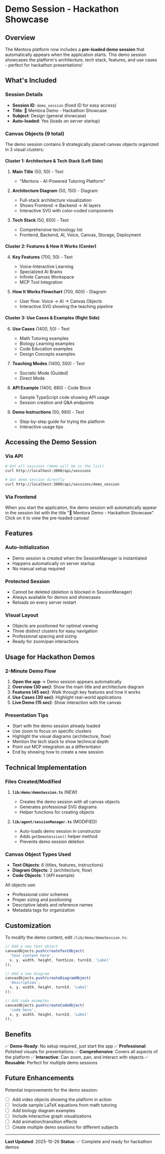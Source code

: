 # Demo Session - Hackathon Showcase

## Overview

The Mentora platform now includes a **pre-loaded demo session** that automatically appears when the application starts. This demo session showcases the platform's architecture, tech stack, features, and use cases - perfect for hackathon presentations!

## What's Included

### Session Details
- **Session ID**: `demo_session` (fixed ID for easy access)
- **Title**: 🚀 Mentora Demo - Hackathon Showcase
- **Subject**: Design (general showcase)
- **Auto-loaded**: Yes (loads on server startup)

### Canvas Objects (9 total)

The demo session contains 9 strategically placed canvas objects organized in 3 visual clusters:

#### Cluster 1: Architecture & Tech Stack (Left Side)
1. **Main Title** (50, 50) - Text
   - "Mentora - AI-Powered Tutoring Platform"

2. **Architecture Diagram** (50, 150) - Diagram
   - Full-stack architecture visualization
   - Shows Frontend → Backend → AI layers
   - Interactive SVG with color-coded components

3. **Tech Stack** (50, 650) - Text
   - Comprehensive technology list
   - Frontend, Backend, AI, Voice, Canvas, Storage, Deployment

#### Cluster 2: Features & How It Works (Center)
4. **Key Features** (700, 50) - Text
   - Voice-Interactive Learning
   - Specialized AI Brains
   - Infinite Canvas Workspace
   - MCP Tool Integration

5. **How It Works Flowchart** (700, 600) - Diagram
   - User flow: Voice → AI → Canvas Objects
   - Interactive SVG showing the teaching pipeline

#### Cluster 3: Use Cases & Examples (Right Side)
6. **Use Cases** (1400, 50) - Text
   - Math Tutoring examples
   - Biology Learning examples
   - Code Education examples
   - Design Concepts examples

7. **Teaching Modes** (1400, 550) - Text
   - Socratic Mode (Guided)
   - Direct Mode

8. **API Example** (1400, 880) - Code Block
   - Sample TypeScript code showing API usage
   - Session creation and Q&A endpoints

9. **Demo Instructions** (50, 980) - Text
   - Step-by-step guide for trying the platform
   - Interactive usage tips

## Accessing the Demo Session

### Via API

```bash
# Get all sessions (demo will be in the list)
curl http://localhost:3000/api/sessions

# Get demo session directly
curl http://localhost:3000/api/sessions/demo_session
```

### Via Frontend

When you start the application, the demo session will automatically appear in the session list with the title "🚀 Mentora Demo - Hackathon Showcase". Click on it to view the pre-loaded canvas!

## Features

### Auto-initialization
- Demo session is created when the SessionManager is instantiated
- Happens automatically on server startup
- No manual setup required

### Protected Session
- Cannot be deleted (deletion is blocked in SessionManager)
- Always available for demos and showcases
- Reloads on every server restart

### Visual Layout
- Objects are positioned for optimal viewing
- Three distinct clusters for easy navigation
- Professional spacing and sizing
- Ready for zoom/pan interactions

## Usage for Hackathon Demos

### 2-Minute Demo Flow

1. **Open the app** → Demo session appears automatically
2. **Overview (30 sec)**: Show the main title and architecture diagram
3. **Features (45 sec)**: Walk through key features and how it works
4. **Use Cases (30 sec)**: Highlight real-world applications
5. **Live Demo (15 sec)**: Show interaction with the canvas

### Presentation Tips

- Start with the demo session already loaded
- Use zoom to focus on specific clusters
- Highlight the visual diagrams (architecture, flow)
- Mention the tech stack to show technical depth
- Point out MCP integration as a differentiator
- End by showing how to create a new session

## Technical Implementation

### Files Created/Modified

1. **`lib/demo/demoSession.ts`** (NEW)
   - Creates the demo session with all canvas objects
   - Generates professional SVG diagrams
   - Helper functions for creating objects

2. **`lib/agent/sessionManager.ts`** (MODIFIED)
   - Auto-loads demo session in constructor
   - Adds `getDemoSession()` helper method
   - Prevents demo session deletion

### Canvas Object Types Used

- **Text Objects**: 6 (titles, features, instructions)
- **Diagram Objects**: 2 (architecture, flow)
- **Code Objects**: 1 (API example)

All objects use:
- Professional color schemes
- Proper sizing and positioning
- Descriptive labels and reference names
- Metadata tags for organization

## Customization

To modify the demo content, edit `/lib/demo/demoSession.ts`:

```typescript
// Add a new text object
canvasObjects.push(createTextObject(
  'Your content here',
  x, y, width, height, fontSize, turnId, 'Label'
));

// Add a new diagram
canvasObjects.push(createDiagramObject(
  'Description',
  x, y, width, height, turnId, 'Label'
));

// Add code examples
canvasObjects.push(createCodeObject(
  'code here',
  x, y, width, height, turnId, 'Label'
));
```

## Benefits

✅ **Demo-Ready**: No setup required, just start the app
✅ **Professional**: Polished visuals for presentations
✅ **Comprehensive**: Covers all aspects of the platform
✅ **Interactive**: Can zoom, pan, and interact with objects
✅ **Reusable**: Perfect for multiple demo sessions

## Future Enhancements

Potential improvements for the demo session:

- [ ] Add video objects showing the platform in action
- [ ] Include sample LaTeX equations from math tutoring
- [ ] Add biology diagram examples
- [ ] Include interactive graph visualizations
- [ ] Add animation/transition effects
- [ ] Create multiple demo sessions for different subjects

---

**Last Updated**: 2025-10-26
**Status**: ✅ Complete and ready for hackathon demos
